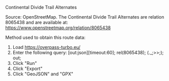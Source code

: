Continental Divide Trail Alternates

Source: OpenStreetMap. The Continental Divide Trail Alternates are relation 8065438 and are available at: https://www.openstreetmap.org/relation/8065438

Method used to obtain this route data:

1. Load https://overpass-turbo.eu/
2. Enter the following query:
    [out:json][timeout:60];
    rel(8065438);
    (._;>>;);
    out;
3. Click "Run"
4. Click "Export"
5. Click "GeoJSON" and "GPX"
